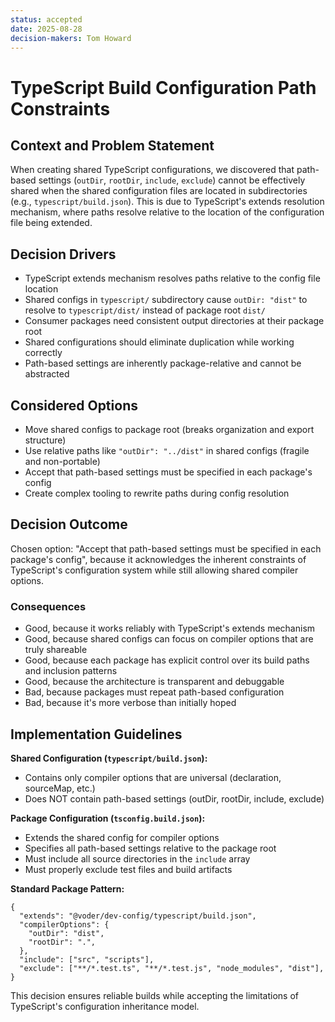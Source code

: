 ```yaml
---
status: accepted
date: 2025-08-28
decision-makers: Tom Howard
---
```


# TypeScript Build Configuration Path Constraints

## Context and Problem Statement

When creating shared TypeScript configurations, we discovered that path-based settings (`outDir`, `rootDir`, `include`, `exclude`) cannot be effectively shared when the shared configuration files are located in subdirectories (e.g., `typescript/build.json`). This is due to TypeScript's extends resolution mechanism, where paths resolve relative to the location of the configuration file being extended.

## Decision Drivers

- TypeScript extends mechanism resolves paths relative to the config file location
- Shared configs in `typescript/` subdirectory cause `outDir: "dist"` to resolve to `typescript/dist/` instead of package root `dist/`
- Consumer packages need consistent output directories at their package root
- Shared configurations should eliminate duplication while working correctly
- Path-based settings are inherently package-relative and cannot be abstracted

## Considered Options

- Move shared configs to package root (breaks organization and export structure)
- Use relative paths like `"outDir": "../dist"` in shared configs (fragile and non-portable)
- Accept that path-based settings must be specified in each package's config
- Create complex tooling to rewrite paths during config resolution

## Decision Outcome

Chosen option: "Accept that path-based settings must be specified in each package's config", because it acknowledges the inherent constraints of TypeScript's configuration system while still allowing shared compiler options.

### Consequences

- Good, because it works reliably with TypeScript's extends mechanism
- Good, because shared configs can focus on compiler options that are truly shareable
- Good, because each package has explicit control over its build paths and inclusion patterns
- Good, because the architecture is transparent and debuggable
- Bad, because packages must repeat path-based configuration
- Bad, because it's more verbose than initially hoped

## Implementation Guidelines

**Shared Configuration (`typescript/build.json`):**

- Contains only compiler options that are universal (declaration, sourceMap, etc.)
- Does NOT contain path-based settings (outDir, rootDir, include, exclude)

**Package Configuration (`tsconfig.build.json`):**

- Extends the shared config for compiler options
- Specifies all path-based settings relative to the package root
- Must include all source directories in the `include` array
- Must properly exclude test files and build artifacts

**Standard Package Pattern:**

```jsonc
{
  "extends": "@voder/dev-config/typescript/build.json",
  "compilerOptions": {
    "outDir": "dist",
    "rootDir": ".",
  },
  "include": ["src", "scripts"],
  "exclude": ["**/*.test.ts", "**/*.test.js", "node_modules", "dist"],
}
```

This decision ensures reliable builds while accepting the limitations of TypeScript's configuration inheritance model.
